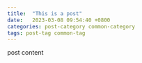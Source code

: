 ```yaml
---
title:  "This is a post"
date:   2023-03-08 09:54:40 +0800
categories: post-category common-category
tags: post-tag common-tag
---
```

post content